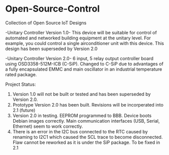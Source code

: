 # Open-Source-Control
Collection of Open Source IoT Designs

-Unitary Controller Version 1.0-
This device will be suitable for control of automated and networked building equipment at the unitary level. For example, you could control a single airconditioner unit with this device. This design has been superseded by Version 2.0

-Unitary Controller Version 2.0-
6 input, 5 relay output controller board using OSD3358-512M-ICB (C-SiP). Changed to C-SiP due to advantages of a fully encapsulated EMMC and main oscillator in an industrial temperature rated package.

Project Status:
1) Version 1.0 will not be built or tested and has been superseded by Version 2.0.
2) Prototype Version 2.0 has been built. Revisions will be incorperated into 2.1 (future)
3) Version 2.0 in testing. EEPROM programmed to BBB. Device boots Debian images correctly. Main communication interfaces 
(USB, Serial, Ethernet) seem to work correctly.
4) There is an error in the I2C bus connected to the RTC caused by renaming to I2C1 which caused the SCL trace to become disconnected. Flaw cannot be reworked as it is under the SiP package. To be fixed in 2.1

